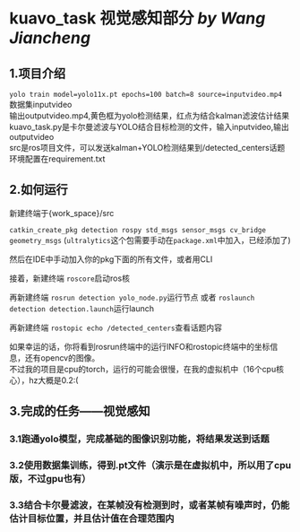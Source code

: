 # kuavo_task 视觉感知部分    *by Wang Jiancheng*
## 1.项目介绍
`yolo train model=yolo11x.pt epochs=100 batch=8 source=inputvideo.mp4`  
数据集inputvideo  
输出outputvideo.mp4,黄色框为yolo检测结果，红点为结合kalman滤波估计结果  
kuavo_task.py是卡尔曼滤波与YOLO结合目标检测的文件，输入inputvideo,输出outputvideo  
src是ros项目文件，可以发送kalman+YOLO检测结果到/detected_centers话题  
环境配置在requirement.txt  
## 2.如何运行
新建终端于{work_space}/src

`catkin_create_pkg detection rospy std_msgs sensor_msgs cv_bridge geometry_msgs`
(`ultralytics`这个包需要手动在`package.xml`中加入，已经添加了)

然后在IDE中手动加入你的pkg下面的所有文件，或者用CLI

接着，新建终端
`roscore`启动ros核

再新建终端
`rosrun detection yolo_node.py`运行节点
或者
`roslaunch detection detection.launch`运行launch

再新建终端
`rostopic echo /detected_centers`查看话题内容

如果幸运的话，你将看到rosrun终端中的运行INFO和rostopic终端中的坐标信息，还有opencv的图像。  
不过我的项目是cpu的torch，运行的可能会很慢，在我的虚拟机中（16个cpu核心），hz大概是0.2:(
## 3.完成的任务——视觉感知
### 3.1跑通yolo模型，完成基础的图像识别功能，将结果发送到话题
### 3.2使用数据集训练，得到.pt文件（演示是在虚拟机中，所以用了cpu版，不过gpu也有）
### 3.3结合卡尔曼滤波，在某帧没有检测到时，或者某帧有噪声时，仍能估计目标位置，并且估计值在合理范围内
